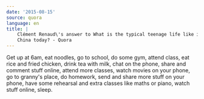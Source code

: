 ```yaml
---
date: '2015-08-15'
source: quora
language: en
title: |
    Clément Renaud\'s answer to What is the typical teenage life like in
    China today? - Quora
---
```


Get up at 6am, eat noodles, go to school, do some gym, attend class, eat
rice and fried chicken, drink tea with milk, chat on the phone, share
and comment stuff online, attend more classes, watch movies on your
phone, go to granny\'s place, do homework, send and share more stuff on
your phone, have some rehearsal and extra classes like maths or piano,
watch stuff online, sleep.
